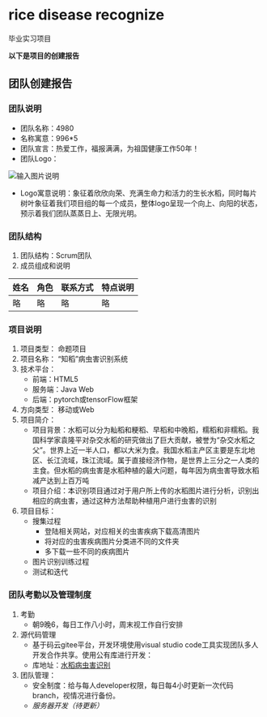 # rice disease recognize

毕业实习项目

**以下是项目的创建报告**

## 团队创建报告

### 团队说明

* 团队名称：4980
* 名称寓意：996*5
* 团队宣言：热爱工作，福报满满，为祖国健康工作50年！
* 团队Logo：

![输入图片说明](https://images.gitee.com/uploads/images/2021/0301/121058_7d5f7f08_8734049.png "屏幕截图.png")

* Logo寓意说明：象征着欣欣向荣、充满生命力和活力的生长水稻，同时每片树叶象征着我们项目组的每一个成员，整体logo呈现一个向上、向阳的状态，预示着我们团队蒸蒸日上、无限光明。

### 团队结构

1. 团队结构：Scrum团队
2. 成员组成和说明

|姓名|角色|联系方式|特点说明|
|----|----|----|----|
|略|略|略|略|

### 项目说明
1. 项目类型：
命题项目
2. 项目名称：
“知稻”病虫害识别系统 
3. 技术平台：
    - 前端：HTML5
    - 服务端：Java Web 
    - 后端：pytorch或tensorFlow框架
4. 方向类型：
移动或Web
5. 项目简介：
    - 项目背景：水稻可以分为籼稻和粳稻、早稻和中晚稻，糯稻和非糯稻。我国科学家袁隆平对杂交水稻的研究做出了巨大贡献，被誉为“杂交水稻之父”。世界上近一半人口，都以大米为食。我国水稻主产区主要是东北地区、长江流域，珠江流域。属于直接经济作物，是世界上三分之一人类的主食。但水稻的病虫害是水稻种植的最大问题，每年因为病虫害导致水稻减产达到上百万吨
    - 项目介绍：本识别项目通过对于用户所上传的水稻图片进行分析，识别出相应的病虫害，通过这种方法帮助种植用户进行虫害的识别
6. 项目目标：
    - 搜集过程
        - 登陆相关网站，对应相关的虫害疾病下载高清图片
        - 将对应的虫害疾病图片分类进不同的文件夹
        - 多下载一些不同的疾病图片
    - 图片识别训练过程
    - 测试和迭代
### 团队考勤以及管理制度
1. 考勤
    - 朝9晚6，每日工作八小时，周末视工作自行安排
2. 源代码管理
    - 基于码云gitee平台，开发环境使用visual studio code工具实现团队多人开发合作共享。使用公有库进行开发：
    - 库地址：[水稻病虫害识别](https://gitee.com/zhang-pinge/rice-disease-recognize)
3. 团队管理：
    - 安全制度：给与每人developer权限，每日每4小时更新一次代码branch，视情况进行备份。
    - *服务器开发（待更新）*
